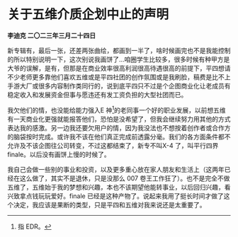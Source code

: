# 关于五维介质企划中止的声明 
**李迪克	二〇二三年三月二十四日**

新专辑有，最后一张，还差两张曲绘，都画到一半了，啥时候画完也不是我能控制的所以特别说明一下，这次别说我画饼了…咱圈学生比较多，很多时候有种甲方是大爷的误解，是有，但那是在商业效率很高利润很高待遇很高的前提下，平四想请不少老师更多靠他们喜欢五维或是平四社团的创作氛围或是我刷脸，稿费是比不上手游大厂或很多内容制作类同行的，说到底平四只不过是个企图商业化让老成员有稳定收入和发展资金但事与愿违还有发工资负担的大型社团而已。

我欠他们的情，也没能给能力强入E 神[^1]的老同事一个好的职业发展，以前想五维有一天商业化更强就能报答他们，恐怕是没希望了，但我会继续努力用其他的方式表达我的感激。另一边我还要欠用户的情，因为我没法也不想按着创作者或合作方的脑袋按时完成。或许我不该在他们真正完成前透露分毫。我们的各方面条件都不允许及不该企图往公司转变，不过这都结束了，新专不叫X-4 了，叫平行四界 finale。以后没有画饼上慢的时候了。

我自己会做一些别的事业和投资，以及更多重心放在家人朋友和生活上（这两年已经在这么做了，其实不是退休，只是没那么 007 卷王工作狂了）。也不是完全不做五维了，五维始于我的梦想和兴趣，本也不该期望他能转事业，以后回归兴趣，看兴致拿点钱玩玩爱好。finale 已经是这种产物了。说起来我用了挺长时间才做了这个决定，我应该是果断的类型，只是平四和五维对我来说还是太重要了。

[^1]: 指 EDR。

